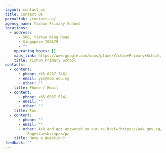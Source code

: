 ```yaml
---
layout: contact_us
title: Contact Us
permalink: /contact-us/
agency_name: Yishun Primary School
locations:
  - address:
      - 500, Yishun Ring Road
      - Singapore 768679
      - ""
    operating_hours: []
    maps_link: https://www.google.com/maps/place/Yishun+Primary+School/@1.4334926,103.831624,17z/data=!4m14!1m7!3m6!1s0x31da1464ba4fb46b:0x252b1d78aa507588!2sYishun+Primary+School!8m2!3d1.4334926!4d103.8338127!16s%2Fg%2F1vmqzx9m!3m5!1s0x31da1464ba4fb46b:0x252b1d78aa507588!8m2!3d1.4334926!4d103.8338127!16s%2Fg%2F1vmqzx9m?hl=en
    title: Yishun Primary School
contacts:
  - content:
      - phone: +65 6257 7461
      - email: yps@moe.edu.sg
      - other: ""
    title: Phone / Email
  - content:
      - phone: +65 6567 5541
      - email: ""
      - other: ""
    title: Fax
  - content:
      - phone: ""
      - email: ""
      - other: Ask and get answered on our <a href="https://ask.gov.sg/yps#home">Q&A
          Page</a><br><p></p>
    title: Have a Question?
feedback: ""
---
```

